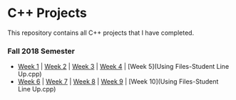 # C++ Projects
This repository contains all C++ projects that I have completed.

### **Fall 2018 Semester**
- [Week 1](Assignment1.cpp)  |  [Week 2](Assignment2.cpp)  |  [Week 3](Assignment3.cpp)  |  [Week 4](Assignment4.cpp)  |  [Week 5](Using Files-Student Line Up.cpp)
- [Week 6](Assignment1.cpp)  |  [Week 7](Assignment2.cpp)  |  [Week 8](Assignment3.cpp)  |  [Week 9](Assignment4.cpp)  |  [Week 10](Using Files-Student Line Up.cpp)
